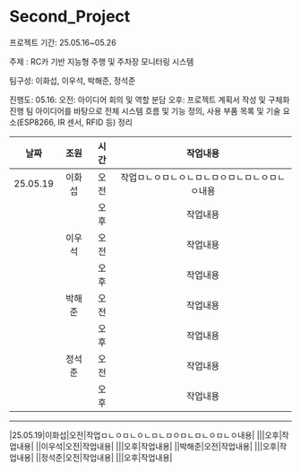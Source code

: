 # Second_Project

프로젝트 기간: 25.05.16~05.26

주제 : RC카 기반 지능형 주행 및 주차장 모니터링 시스템

팀구성: 이화섭, 이우석, 박해준, 정석준

진행도: 
05.16: 오전: 아이디어 회의 및 역할 분담
       오후: 프로젝트 계획서 작성 및 구체화 진행
       팀 아이디어를 바탕으로 전체 시스템 흐름 및 기능 정의, 사용 부품 목록 및 기술 요소(ESP8266, IR 센서, RFID 등) 정리


|날짜|조원|시간|작업내용|
|:---:|:---:|:---:|:---:|
|25.05.19|이화섭|오전|작업ㅁㄴㅇㅁㄴㅇㄴㅁㄴㅁㅇㅁㄴㅁㄴㅇㅁㄴㅇ내용|
|||오후|작업내용|
||이우석|오전|작업내용|
|||오후|작업내용|
||박해준|오전|작업내용|
|||오후|작업내용|
||정석준|오전|작업내용|
|||오후|작업내용|
----
|25.05.19|이화섭|오전|작업ㅁㄴㅇㅁㄴㅇㄴㅁㄴㅁㅇㅁㄴㅁㄴㅇㅁㄴㅇ내용|
|||오후|작업내용|
||이우석|오전|작업내용|
|||오후|작업내용|
||박해준|오전|작업내용|
|||오후|작업내용|
||정석준|오전|작업내용|
|||오후|작업내용|



